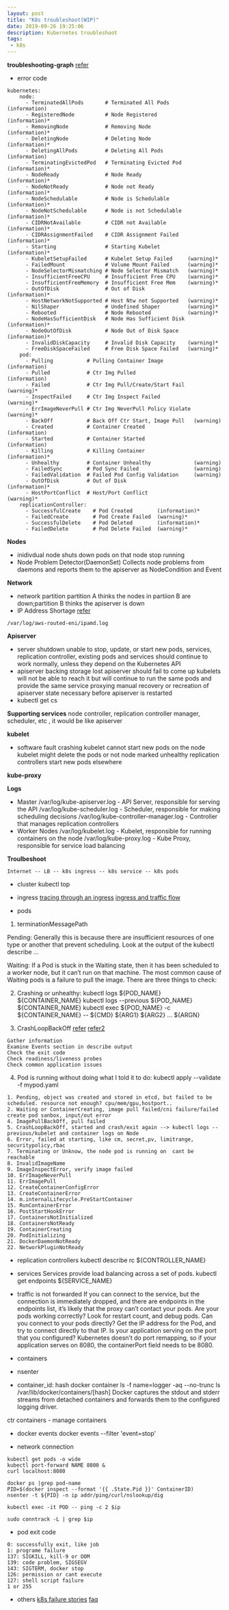 ```yaml
---
layout: post
title: "K8s troubleshoot(WIP)"
date: 2019-09-26 19:25:06
description: Kubernetes troubleshoot
tags:
 - k8s
---
```

**troubleshooting-graph**
[refer](https://learnk8s.io/a/troubleshooting-kubernetes.pdf)
- error code 

```
kubernetes:
    node:
      - TerminatedAllPods       # Terminated All Pods      (information)
      - RegisteredNode          # Node Registered          (information)*
      - RemovingNode            # Removing Node            (information)*
      - DeletingNode            # Deleting Node            (information)*
      - DeletingAllPods         # Deleting All Pods        (information)
      - TerminatingEvictedPod   # Terminating Evicted Pod  (information)*
      - NodeReady               # Node Ready               (information)*
      - NodeNotReady            # Node not Ready           (information)*
      - NodeSchedulable         # Node is Schedulable      (information)*
      - NodeNotSchedulable      # Node is not Schedulable  (information)*
      - CIDRNotAvailable        # CIDR not Available       (information)*
      - CIDRAssignmentFailed    # CIDR Assignment Failed   (information)*
      - Starting                # Starting Kubelet         (information)*
      - KubeletSetupFailed      # Kubelet Setup Failed     (warning)*
      - FailedMount             # Volume Mount Failed      (warning)*
      - NodeSelectorMismatching # Node Selector Mismatch   (warning)*
      - InsufficientFreeCPU     # Insufficient Free CPU    (warning)*
      - InsufficientFreeMemory  # Insufficient Free Mem    (warning)*
      - OutOfDisk               # Out of Disk              (information)*
      - HostNetworkNotSupported # Host Ntw not Supported   (warning)*
      - NilShaper               # Undefined Shaper         (warning)*
      - Rebooted                # Node Rebooted            (warning)*
      - NodeHasSufficientDisk   # Node Has Sufficient Disk (information)*
      - NodeOutOfDisk           # Node Out of Disk Space   (information)*
      - InvalidDiskCapacity     # Invalid Disk Capacity    (warning)*
      - FreeDiskSpaceFailed     # Free Disk Space Failed   (warning)*
    pod:
      - Pulling           # Pulling Container Image          (information)
      - Pulled            # Ctr Img Pulled                   (information)
      - Failed            # Ctr Img Pull/Create/Start Fail   (warning)*
      - InspectFailed     # Ctr Img Inspect Failed           (warning)*
      - ErrImageNeverPull # Ctr Img NeverPull Policy Violate (warning)*
      - BackOff           # Back Off Ctr Start, Image Pull   (warning)
      - Created           # Container Created                (information)
      - Started           # Container Started                (information)
      - Killing           # Killing Container                (information)*
      - Unhealthy         # Container Unhealthy              (warning)
      - FailedSync        # Pod Sync Failed                  (warning)
      - FailedValidation  # Failed Pod Config Validation     (warning)
      - OutOfDisk         # Out of Disk                      (information)*
      - HostPortConflict  # Host/Port Conflict               (warning)*
    replicationController:
      - SuccessfulCreate    # Pod Created        (information)*
      - FailedCreate        # Pod Create Failed  (warning)*
      - SuccessfulDelete    # Pod Deleted        (information)*
      - FailedDelete        # Pod Delete Failed  (warning)*
```
**Nodes**
- inidivdual node shuts down
pods on that node stop running
- Node Problem Detector(DaemonSet)
Collects node problems from daemons and reports them to the apiserver as NodeCondition and Event

**Network**
- network partition
partition A thinks the nodes in partiion B are down;partition B thinks the apiserver is down
- IP Address Shortage
[refer](https://medium.com/compass-true-north/experiences-for-ip-addresses-shortage-on-eks-clusters-a740f56ac2f5)

```
/var/log/aws-routed-eni/ipamd.log
``` 

**Apiserver**
- server shutdown
unable to stop, update, or start new pods, services, replication controller, existing pods and services should continue to work normally, unless they depend on the Kubernetes API
- apiserver backing storage lost
apiserver should fail to come up
kubelets will not be able to reach it but will continue to run the same pods and provide the same service proxying
manual recovery or recreation of apiserver state necessary before apiserver is restarted
- kubectl get cs

**Supporting services**
node controller, replication controller manager, scheduler, etc , it would be like apiserver

**kubelet**
- software fault
crashing kubelet cannot start new pods on the node
kubelet might delete the pods or not
node marked unhealthy
replication controllers start new pods elsewhere

**kube-proxy**


**Logs**
- Master
/var/log/kube-apiserver.log - API Server, responsible for serving the API
/var/log/kube-scheduler.log - Scheduler, responsible for making scheduling decisions
/var/log/kube-controller-manager.log - Controller that manages replication controllers
- Worker Nodes
/var/log/kubelet.log - Kubelet, responsible for running containers on the node
/var/log/kube-proxy.log - Kube Proxy, responsible for service load balancing


**Troulbeshoot**
```
Internet -- LB -- k8s ingress -- k8s service -- k8s pods
```
- cluster
kubectl top

- ingress
[tracing through an ingress](https://managedkube.com/kubernetes/trace/ingress/service/port/not/matching/pod/k8sbot/2019/02/13/trace-ingress.html)
[ingress and traffic flow](https://medium.com/@ManagedKube/kubernetes-troubleshooting-ingress-and-services-traffic-flows-547ea867b120)

- pods
1. terminationMessagePath

Pending: Generally this is because there are insufficient resources of one type or another that prevent scheduling. Look at the output of the kubectl describe ... 

Waiting: If a Pod is stuck in the Waiting state, then it has been scheduled to a worker node, but it can’t run on that machine. The most common cause of Waiting pods is a failure to pull the image. There are three things to check:

2. Crashing or unhealthy: 
kubectl logs ${POD_NAME} ${CONTAINER_NAME}
kubectl logs --previous ${POD_NAME} ${CONTAINER_NAME}
kubectl exec ${POD_NAME} -c ${CONTAINER_NAME} -- ${CMD} ${ARG1} ${ARG2} ... ${ARGN}

3. CrashLoopBackOff
[refer](https://sysdig.com/blog/debug-kubernetes-crashloopbackoff/)
[refer2](https://containersolutions.github.io/runbooks/posts/kubernetes/crashloopbackoff/)
```
Gather information
Examine Events section in describe output
Check the exit code
Check readiness/liveness probes
Check common application issues
```

4. Pod is running without doing what I told it to do:
kubectl apply --validate -f mypod.yaml

```
1. Pending, object was created and stored in etcd, but failed to be scheduled. resource not enough? cpu/mem/gpu,hostport..
2. Waiting or ContainerCreating, image pull failed/cni failure/failed create pod sanbox, input/out error
4. ImagePullBackOff, pull failed
5. CrashLoopBackOff, started and crash/exit again --> kubectl logs --previous/kubelet and container logs on Node
6. Error, failed at starting, like cm, secret,pv, limitrange, securitypolicy,rbac
7. Terminating or Unknow, the node pod is running on  cant be reachable 
8. InvalidImageName
9. ImageInspectError, verify image failed
10. ErrImageNeverPull
11. ErrImagePull
12. CreateContainerConfigError
13. CreateContainerError
14. m.internalLifecycle.PreStartContainer
15. RunContainerError
16. PostStartHookError
17. ContainersNotInitialized
18. ContainersNotReady
19. ContainerCreating
20. PodInitializing
21. DockerDaemonNotReady
22. NetworkPluginNotReady
```

- replication controllers
kubectl describe rc ${CONTROLLER_NAME}

- services
Services provide load balancing across a set of pods.
kubectl get endpoints ${SERVICE_NAME}

- traffic is not forwarded
If you can connect to the service, but the connection is immediately dropped, and there are endpoints in the endpoints list, it’s likely that the proxy can’t contact your pods.
Are your pods working correctly? Look for restart count, and debug pods.
Can you connect to your pods directly? Get the IP address for the Pod, and try to connect directly to that IP.
Is your application serving on the port that you configured? Kubernetes doesn’t do port remapping, so if your application serves on 8080, the containerPort field needs to be 8080.


- containers
 - nsenter
 - container_id: hash 
docker container ls -f name=logger -aq --no-trunc
ls /var/lib/docker/containers/[hash]
Docker captures the stdout and stderr streams from detached containers and forwards them to the configured logging driver.

ctr containers - manage containers

 - docker events
docker events --filter 'event=stop'

- network connection
```
kubectl get pods -o wide
kubectl port-forward NAME 8800 &
curl localhost:8080
```
```
docker ps |grep pod-name
PID=$(docker inspect --format '{{ .State.Pid }}' ContainerID)
nsenter -t ${PID} -n ip addr/ping/curl/nslookup/dig
```
```
kubectl exec -it POD -- ping -c 2 $ip
```
```
sudo conntrack -L | grep $ip
```
- pod exit code
```
0: successfully exit, like job
1: programe failure
137: SIGKILL, kill-9 or OOM
139: code problem, SIGSEGV
143: SIGTERM, docker stop
126: permission or cant execute
127: shell script failure
1 or 255
```

- others
[k8s failure stories](https://k8s.af)
[faq](https://wener.me/notes/devops/kubernetes/k8s-faq/)
